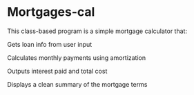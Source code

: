# Mortgages-cal
This class-based program is a simple mortgage calculator that:

  Gets loan info from user input

  Calculates monthly payments using amortization

  Outputs interest paid and total cost

  Displays a clean summary of the mortgage terms
